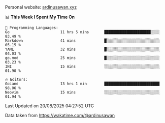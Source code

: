 Personal website: [ardinusawan.xyz](https://ardinusawan.xyz)

<!--START_SECTION:waka-->
📊 **This Week I Spent My Time On** 

```text
💬 Programming Languages: 
Go                       11 hrs 5 mins       █████████████████████░░░░   83.49 % 
Markdown                 41 mins             █░░░░░░░░░░░░░░░░░░░░░░░░   05.15 % 
YAML                     32 mins             █░░░░░░░░░░░░░░░░░░░░░░░░   04.03 % 
go.mod                   25 mins             █░░░░░░░░░░░░░░░░░░░░░░░░   03.23 % 
INI                      15 mins             ░░░░░░░░░░░░░░░░░░░░░░░░░   01.90 % 

🔥 Editors: 
GoLand                   13 hrs 1 min        █████████████████████████   98.06 % 
Neovim                   15 mins             ░░░░░░░░░░░░░░░░░░░░░░░░░   01.94 % 
```


 Last Updated on 20/08/2025 04:27:52 UTC
<!--END_SECTION:waka-->
Data taken from https://wakatime.com/@ardinusawan

